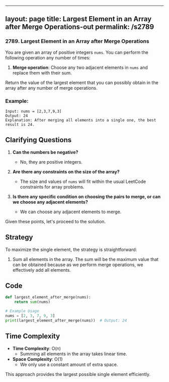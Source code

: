 
---
layout: page
title:  Largest Element in an Array after Merge Operations-out
permalink: /s2789
---

### 2789. Largest Element in an Array after Merge Operations

You are given an array of positive integers `nums`. You can perform the following operation any number of times:

1. **Merge operation**: Choose any two adjacent elements in `nums` and replace them with their sum.

Return the value of the largest element that you can possibly obtain in the array after any number of merge operations.

### Example:
```
Input: nums = [2,3,7,9,3]
Output: 24
Explanation: After merging all elements into a single one, the best result is 24.
```

## Clarifying Questions

1. **Can the numbers be negative?**
   - No, they are positive integers.

2. **Are there any constraints on the size of the array?**
   - The size and values of `nums` will fit within the usual LeetCode constraints for array problems.

3. **Is there any specific condition on choosing the pairs to merge, or can we choose any adjacent elements?**
   - We can choose any adjacent elements to merge.

Given these points, let's proceed to the solution.

## Strategy

To maximize the single element, the strategy is straightforward:
1. Sum all elements in the array. The sum will be the maximum value that can be obtained because as we perform merge operations, we effectively add all elements.

## Code

```python
def largest_element_after_merge(nums):
    return sum(nums)

# Example Usage
nums = [2, 3, 7, 9, 3]
print(largest_element_after_merge(nums))  # Output: 24
```

## Time Complexity

- **Time Complexity**: O(n)
  - Summing all elements in the array takes linear time.
- **Space Complexity**: O(1)
  - We only use a constant amount of extra space.

This approach provides the largest possible single element efficiently.